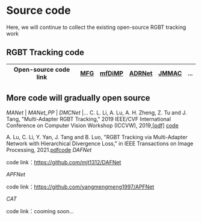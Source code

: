 # Source code
Here, we will continue to collect the existing open-source RGBT tracking work


## RGBT Tracking code

| Open-source code link |[MFG](https://github.com/hyzcn/MFG_RGBT_Tracking_PyTorch)| [mfDiMP](https://github.com/zhanglichao/end2end_rgbt_tracking) |[ADRNet](https://github.com/zhang-pengyu/ADRNet) |[JMMAC](https://github.com/zhang-pengyu/JMMAC)|...|
| ------------- | ------------- | ------------- | ------------- |------------- |------------- |

## More code will gradually open source
*MANet* | *MANet_PP* | *DMCNet* |...
C. L. Li, A. Lu, A. H. Zheng, Z. Tu and J. Tang, "Multi-Adapter RGBT Tracking," 2019 IEEE/CVF International Conference on Computer Vision Workshop (ICCVW), 2019,[[pdf]](https://ieeexplore.ieee.org/document/9022360)
[code](https://github.com/Alexadlu)

A. Lu, C. Li, Y. Yan, J. Tang and B. Luo, "RGBT Tracking via Multi-Adapter Network with Hierarchical Divergence Loss," in IEEE Transactions on Image Processing, 2021.[pdf](https://ieeexplore.ieee.org/document/9454275)[code](https://github.com/Alexadlu)
*DAFNet*

code link：https://github.com/mjt1312/DAFNet

*APFNet*

code link：https://github.com/yangmengmeng1997/APFNet

*CAT*

code link：cooming soon...

